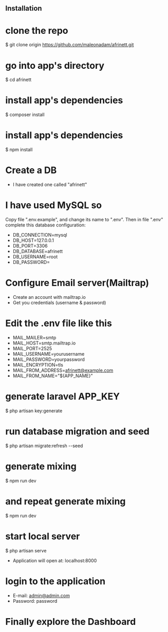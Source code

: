 ## Installation

# clone the repo
$ git clone origin https://github.com/maleonadam/afrinett.git

# go into app's directory
$ cd afrinett

# install app's dependencies
$ composer install

# install app's dependencies
$ npm install

# Create a DB
* I have created one called "afrinett"

# I have used MySQL so

Copy file ".env.example", and change its name to ".env".
Then in file ".env" complete this database configuration:
* DB_CONNECTION=mysql
* DB_HOST=127.0.0.1
* DB_PORT=3306
* DB_DATABASE=afrinett
* DB_USERNAME=root
* DB_PASSWORD=

# Configure Email server(Mailtrap)
* Create an account with mailtrap.io
* Get you credentials (username & password)

# Edit the .env file like this
* MAIL_MAILER=smtp
* MAIL_HOST=smtp.mailtrap.io
* MAIL_PORT=2525
* MAIL_USERNAME=yourusername
* MAIL_PASSWORD=yourpassword
* MAIL_ENCRYPTION=tls
* MAIL_FROM_ADDRESS=afrinett@example.com
* MAIL_FROM_NAME="${APP_NAME}"

# generate laravel APP_KEY
$ php artisan key:generate

# run database migration and seed
$ php artisan migrate:refresh --seed

# generate mixing
$ npm run dev

# and repeat generate mixing
$ npm run dev

# start local server
$ php artisan serve
* Application will open at: localhost:8000

# login to the application
* E-mail: admin@admin.com
* Password: password

# Finally explore the Dashboard

